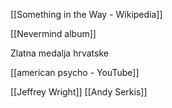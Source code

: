 
[[Something in the Way - Wikipedia]]

[[Nevermind album]]

Zlatna medalja hrvatske 

[[american psycho - YouTube]]

[[Jeffrey Wright]]
[[Andy Serkis]]